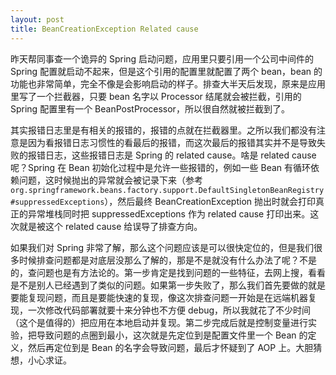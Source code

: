 ```yaml
---
layout: post
title: BeanCreationException Related cause
---
```

昨天帮同事查一个诡异的 Spring 启动问题，应用里只要引用一个公司中间件的 Spring 配置就启动不起来，但是这个引用的配置里就配置了两个 bean，bean 的功能也非常简单，完全不像是会影响启动的样子。排查大半天后发现，原来是应用里写了一个拦截器，只要 bean 名字以 Processor 结尾就会被拦截，引用的 Spring 配置里有一个 BeanPostProcessor，所以很自然就被拦截到了。

其实报错日志里是有相关的报错的，报错的点就在拦截器里。之所以我们都没有注意是因为看报错日志习惯性的看最后的报错，而这次最后的报错其实并不是导致失败的报错日志，这些报错日志是 Spring 的 related cause。啥是 related cause 呢？Spring 在 Bean 初始化过程中是允许一些报错的，例如一些 Bean 有循环依赖问题，这时候抛出的异常就会被记录下来（参考 `org.springframework.beans.factory.support.DefaultSingletonBeanRegistry#suppressedExceptions`） ，然后最终 BeanCreationException 抛出时就会打印真正的异常堆栈同时把 suppressedExceptions 作为 related cause 打印出来。这次就是被这个 related cause 给误导了排查方向。

如果我们对 Spring 非常了解，那么这个问题应该是可以很快定位的，但是我们很多时候排查问题都是对底层没那么了解的，那是不是就没有什么办法了呢？不是的，查问题也是有方法论的。第一步肯定是找到问题的一些特征，去网上搜，看看是不是别人已经遇到了类似的问题。如果第一步失败了，那么我们首先要做的就是要能复现问题，而且是要能快速的复现，像这次排查问题一开始是在远端机器复现，一次修改代码部署就要十来分钟也不方便 debug，所以我就花了不少时间（这个是值得的）把应用在本地启动并复现。第二步完成后就是控制变量进行实验，把导致问题的点圈到最小，这次就是先定位到是配置文件里一个 Bean 的定义，然后再定位到是 Bean 的名字会导致问题，最后才怀疑到了 AOP 上。大胆猜想，小心求证。


